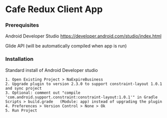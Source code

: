 # Cafe Redux Client App

### Prerequisites

Android Developer Studio
https://developer.android.com/studio/index.html

Glide API (will be automatically compiled when app is run)

### Installation

Standard install of Android Developer studio
```
1. Open Existing Project > NaExpireBusiness
2. Upgrade plugin to version 2.3.0 to support constraint-layout 1.0.1 and sync project
3. Optional: comment out "compile 'com.android.support.constraint:constraint-layout:1.0.1'" in Gradle Scripts > build.grade   (Module: app) instead of upgrading the plugin
4. Preferences > Version Control > None > Ok
5. Run Project
```
